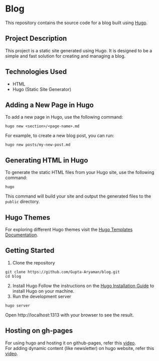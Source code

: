 # Blog

This repository contains the source code for a blog built using [Hugo](https://gohugo.io/).

## Project Description
This project is a static site generated using Hugo. It is designed to be a simple and fast solution for creating and managing a blog.

## Technologies Used
- HTML
- Hugo (Static Site Generator)

## Adding a New Page in Hugo
To add a new page in Hugo, use the following command:
```
hugo new <section>/<page-name>.md
```
For example, to create a new blog post, you can run:
```
hugo new posts/my-new-post.md
```

## Generating HTML in Hugo
To generate the static HTML files from your Hugo site, use the following command:
```
hugo
```
This command will build your site and output the generated files to the `public` directory.

## Hugo Themes
For exploring different Hugo themes visit the [Hugo Templates Documentation](https://themes.gohugo.io/).

## Getting Started
1. Clone the repository
```
git clone https://github.com/Gupta-Aryaman/blog.git
cd blog
```
2. Install Hugo
Follow the instructions on the [Hugo Installation Guide](https://gohugo.io/installation/) to install Hugo on your machine.
3. Run the development server
```
hugo server
```
Open http://localhost:1313 with your browser to see the result.

## Hosting on gh-pages
For using hugo and hosting it on github-pages, refer this [video](https://www.youtube.com/watch?v=LIFvgrRxdt4). <br>
For adding dynamic content (like newsletter) on hugo website, refer this [video](https://www.youtube.com/watch?v=YB1jijL26FM).
